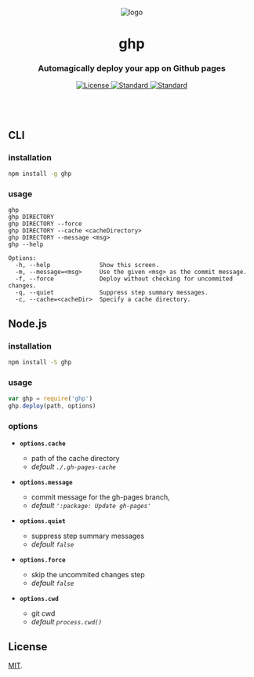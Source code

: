 <p align="center">
  <img src="https://github.com/brocessing/ghp/raw/master/assets/logo.gif" alt="logo">
</p>
<h1 align="center">ghp</h1>
<h3 align="center">Automagically deploy your app on Github pages</h3>

<div align="center">
  <!-- License -->
  <a href="https://raw.githubusercontent.com/brocessing/ghp/master/LICENSE">
    <img src="https://img.shields.io/badge/license-MIT-blue.svg?style=flat-square" alt="License" />
  </a>
  <!-- Standard -->
  <a href="http://standardjs.com/">
    <img src="https://img.shields.io/badge/code%20style-standard-brightgreen.svg?style=flat-square" alt="Standard" />
  </a>
  <!-- npm version -->
  <a href="https://www.npmjs.com/package/ghp">
    <img src="https://img.shields.io/npm/v/ghp.svg?style=flat-square" alt="Standard" />
  </a>
</div>

<br>
<br>
<br>

## CLI

### installation
```sh
npm install -g ghp
```

### usage
```
ghp
ghp DIRECTORY
ghp DIRECTORY --force
ghp DIRECTORY --cache <cacheDirectory>
ghp DIRECTORY --message <msg>
ghp --help

Options:
  -h, --help              Show this screen.
  -m, --message=<msg>     Use the given <msg> as the commit message.
  -f, --force             Deploy without checking for uncommited changes.
  -q, --quiet             Suppress step summary messages.
  -c, --cache=<cacheDir>  Specify a cache directory.
```

## Node.js

### installation
```sh
npm install -S ghp
```

### usage
```js
var ghp = require('ghp')
ghp.deploy(path, options)
```

### options

+ **`options.cache`**
  + path of the cache directory
  + *default `./.gh-pages-cache`*

+ **`options.message`**
  + commit message for the gh-pages branch, 
  + *default `':package: Update gh-pages'`*

+ **`options.quiet`**
  + suppress step summary messages
  + *default `false`*

+ **`options.force`**
  + skip the uncommited changes step
  + *default `false`*

+ **`options.cwd`**
  + git cwd
  + *default `process.cwd()`*



## License
[MIT](https://tldrlegal.com/license/mit-license).
